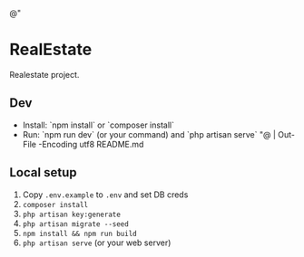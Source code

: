 @"
# RealEstate

Realestate project.

## Dev
- Install: \`npm install\` or \`composer install\` 
- Run: \`npm run dev\` (or your command) and \`php artisan serve\`
"@ | Out-File -Encoding utf8 README.md

## Local setup
1) Copy `.env.example` to `.env` and set DB creds
2) `composer install`
3) `php artisan key:generate`
4) `php artisan migrate --seed`
5) `npm install && npm run build`
6) `php artisan serve` (or your web server)